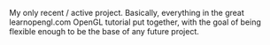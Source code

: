 My only recent / active project.
Basically, everything in the great learnopengl.com OpenGL tutorial put together, with the goal of being flexible enough to be the base of any future project.
